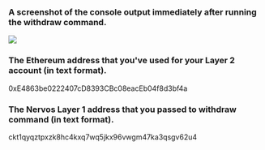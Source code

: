 
### A screenshot of the console output immediately after running the withdraw command.

<img src='ss.jpeg'/>

### The Ethereum address that you've used for your Layer 2 account (in text format).

0xE4863be0222407cD8393CBc08eacEb04f8d3bf4a

### The Nervos Layer 1 address that you passed to withdraw command (in text format).

ckt1qyqztpxzk8hc4kxq7wq5jkx96vwgm47ka3qsgv62u4

